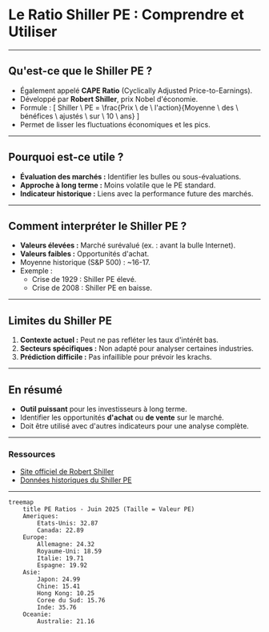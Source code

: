 # Le Ratio Shiller PE : Comprendre et Utiliser

---

## Qu'est-ce que le Shiller PE ?
- Également appelé **CAPE Ratio** (Cyclically Adjusted Price-to-Earnings).
- Développé par **Robert Shiller**, prix Nobel d'économie.
- Formule :
  \[
  Shiller \ PE = \frac{Prix \ de \ l'action}{Moyenne \ des \ bénéfices \ ajustés \ sur \ 10 \ ans}
  \]
- Permet de lisser les fluctuations économiques et les pics.

---

## Pourquoi est-ce utile ?
- **Évaluation des marchés :** Identifier les bulles ou sous-évaluations.
- **Approche à long terme :** Moins volatile que le PE standard.
- **Indicateur historique :** Liens avec la performance future des marchés.

---

## Comment interpréter le Shiller PE ?
- **Valeurs élevées :** Marché surévalué (ex. : avant la bulle Internet).
- **Valeurs faibles :** Opportunités d'achat.
- Moyenne historique (S&P 500) : ~16-17.
- Exemple :
  - Crise de 1929 : Shiller PE élevé.
  - Crise de 2008 : Shiller PE en baisse.

---

## Limites du Shiller PE
1. **Contexte actuel :** Peut ne pas refléter les taux d'intérêt bas.
2. **Secteurs spécifiques :** Non adapté pour analyser certaines industries.
3. **Prédiction difficile :** Pas infaillible pour prévoir les krachs.

---

## En résumé
- **Outil puissant** pour les investisseurs à long terme.
- Identifier les opportunités **d'achat** ou **de vente** sur le marché.
- Doit être utilisé avec d'autres indicateurs pour une analyse complète.

---

### Ressources
- [Site officiel de Robert Shiller](http://www.econ.yale.edu/~shiller/)
- [Données historiques du Shiller PE](https://www.multpl.com/shiller-pe)

---
```mermaid
treemap
    title PE Ratios - Juin 2025 (Taille = Valeur PE)
    Ameriques:
        Etats-Unis: 32.87
        Canada: 22.89
    Europe:
        Allemagne: 24.32
        Royaume-Uni: 18.59
        Italie: 19.71
        Espagne: 19.92
    Asie:
        Japon: 24.99
        Chine: 15.41
        Hong Kong: 10.25
        Coree du Sud: 15.76
        Inde: 35.76
    Oceanie:
        Australie: 21.16
```
